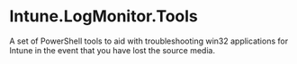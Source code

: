 # Intune.LogMonitor.Tools
A set of PowerShell tools to aid with troubleshooting win32 applications for Intune in the event that you have lost the source media.
